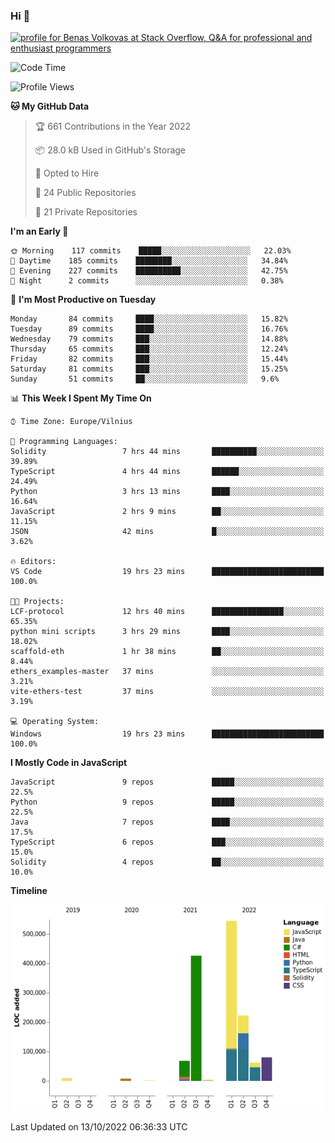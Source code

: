 ### Hi 👋
<a href="https://stackoverflow.com/users/14954249/benas-volkovas"><img src="https://stackoverflow.com/users/flair/14954249.png?theme=dark" width="208" height="58" alt="profile for Benas Volkovas at Stack Overflow, Q&amp;A for professional and enthusiast programmers" title="profile for Benas Volkovas at Stack Overflow, Q&amp;A for professional and enthusiast programmers"></a>

<!--START_SECTION:waka-->
![Code Time](http://img.shields.io/badge/Code%20Time-983%20hrs%2033%20mins-blue)

![Profile Views](http://img.shields.io/badge/Profile%20Views-0-blue)

**🐱 My GitHub Data** 

> 🏆 661 Contributions in the Year 2022
 > 
> 📦 28.0 kB Used in GitHub's Storage 
 > 
> 💼 Opted to Hire
 > 
> 📜 24 Public Repositories 
 > 
> 🔑 21 Private Repositories  
 > 
**I'm an Early 🐤** 

```text
🌞 Morning    117 commits    █████░░░░░░░░░░░░░░░░░░░░   22.03% 
🌆 Daytime    185 commits    ████████░░░░░░░░░░░░░░░░░   34.84% 
🌃 Evening    227 commits    ██████████░░░░░░░░░░░░░░░   42.75% 
🌙 Night      2 commits      ░░░░░░░░░░░░░░░░░░░░░░░░░   0.38%

```
📅 **I'm Most Productive on Tuesday** 

```text
Monday       84 commits     ████░░░░░░░░░░░░░░░░░░░░░   15.82% 
Tuesday      89 commits     ████░░░░░░░░░░░░░░░░░░░░░   16.76% 
Wednesday    79 commits     ███░░░░░░░░░░░░░░░░░░░░░░   14.88% 
Thursday     65 commits     ███░░░░░░░░░░░░░░░░░░░░░░   12.24% 
Friday       82 commits     ███░░░░░░░░░░░░░░░░░░░░░░   15.44% 
Saturday     81 commits     ███░░░░░░░░░░░░░░░░░░░░░░   15.25% 
Sunday       51 commits     ██░░░░░░░░░░░░░░░░░░░░░░░   9.6%

```


📊 **This Week I Spent My Time On** 

```text
⌚︎ Time Zone: Europe/Vilnius

💬 Programming Languages: 
Solidity                 7 hrs 44 mins       ██████████░░░░░░░░░░░░░░░   39.89% 
TypeScript               4 hrs 44 mins       ██████░░░░░░░░░░░░░░░░░░░   24.49% 
Python                   3 hrs 13 mins       ████░░░░░░░░░░░░░░░░░░░░░   16.64% 
JavaScript               2 hrs 9 mins        ██░░░░░░░░░░░░░░░░░░░░░░░   11.15% 
JSON                     42 mins             █░░░░░░░░░░░░░░░░░░░░░░░░   3.62%

🔥 Editors: 
VS Code                  19 hrs 23 mins      █████████████████████████   100.0%

🐱‍💻 Projects: 
LCF-protocol             12 hrs 40 mins      ████████████████░░░░░░░░░   65.35% 
python mini scripts      3 hrs 29 mins       ████░░░░░░░░░░░░░░░░░░░░░   18.02% 
scaffold-eth             1 hr 38 mins        ██░░░░░░░░░░░░░░░░░░░░░░░   8.44% 
ethers_examples-master   37 mins             ░░░░░░░░░░░░░░░░░░░░░░░░░   3.21% 
vite-ethers-test         37 mins             ░░░░░░░░░░░░░░░░░░░░░░░░░   3.19%

💻 Operating System: 
Windows                  19 hrs 23 mins      █████████████████████████   100.0%

```

**I Mostly Code in JavaScript** 

```text
JavaScript               9 repos             █████░░░░░░░░░░░░░░░░░░░░   22.5% 
Python                   9 repos             █████░░░░░░░░░░░░░░░░░░░░   22.5% 
Java                     7 repos             ████░░░░░░░░░░░░░░░░░░░░░   17.5% 
TypeScript               6 repos             ███░░░░░░░░░░░░░░░░░░░░░░   15.0% 
Solidity                 4 repos             ██░░░░░░░░░░░░░░░░░░░░░░░   10.0%

```


**Timeline**

![Chart not found](https://raw.githubusercontent.com/BenasVolkovas/BenasVolkovas/main/charts/bar_graph.png) 


 Last Updated on 13/10/2022 06:36:33 UTC
<!--END_SECTION:waka-->
